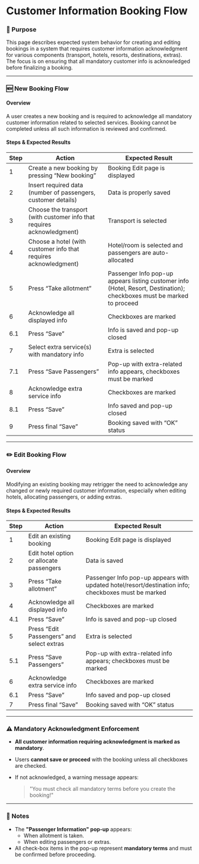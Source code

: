 # Customer Information Booking Flow

### 📌 Purpose

This page describes expected system behavior for creating and editing bookings in a system that requires customer information acknowledgment for various components (transport, hotels, resorts, destinations, extras). The focus is on ensuring that all mandatory customer info is acknowledged before finalizing a booking.

***

### 🆕 **New Booking Flow**

#### Overview

A user creates a new booking and is required to acknowledge all mandatory customer information related to selected services. Booking cannot be completed unless all such information is reviewed and confirmed.

#### Steps & Expected Results

| **Step** | **Action**                                                             | **Expected Result**                                                                                                    |
| -------- | ---------------------------------------------------------------------- | ---------------------------------------------------------------------------------------------------------------------- |
| 1        | Create a new booking by pressing “New booking”                         | Booking Edit page is displayed                                                                                         |
| 2        | Insert required data (number of passengers, customer details)          | Data is properly saved                                                                                                 |
| 3        | Choose the transport (with customer info that requires acknowledgment) | Transport is selected                                                                                                  |
| 4        | Choose a hotel (with customer info that requires acknowledgment)       | Hotel/room is selected and passengers are auto-allocated                                                               |
| 5        | Press “Take allotment”                                                 | Passenger Info pop-up appears listing customer info (Hotel, Resort, Destination); checkboxes must be marked to proceed |
| 6        | Acknowledge all displayed info                                         | Checkboxes are marked                                                                                                  |
| 6.1      | Press “Save”                                                           | Info is saved and pop-up closed                                                                                        |
| 7        | Select extra service(s) with mandatory info                            | Extra is selected                                                                                                      |
| 7.1      | Press “Save Passengers”                                                | Pop-up with extra-related info appears, checkboxes must be marked                                                      |
| 8        | Acknowledge extra service info                                         | Checkboxes are marked                                                                                                  |
| 8.1      | Press “Save”                                                           | Info saved and pop-up closed                                                                                           |
| 9        | Press final “Save”                                                     | Booking saved with “OK” status                                                                                         |

***

### ✏️ **Edit Booking Flow**

#### Overview

Modifying an existing booking may retrigger the need to acknowledge any changed or newly required customer information, especially when editing hotels, allocating passengers, or adding extras.

#### Steps & Expected Results

| **Step** | **Action**                                | **Expected Result**                                                                                 |
| -------- | ----------------------------------------- | --------------------------------------------------------------------------------------------------- |
| 1        | Edit an existing booking                  | Booking Edit page is displayed                                                                      |
| 2        | Edit hotel option or allocate passengers  | Data is saved                                                                                       |
| 3        | Press “Take allotment”                    | Passenger Info pop-up appears with updated hotel/resort/destination info; checkboxes must be marked |
| 4        | Acknowledge all displayed info            | Checkboxes are marked                                                                               |
| 4.1      | Press “Save”                              | Info is saved and pop-up closed                                                                     |
| 5        | Press “Edit Passengers” and select extras | Extra is selected                                                                                   |
| 5.1      | Press “Save Passengers”                   | Pop-up with extra-related info appears; checkboxes must be marked                                   |
| 6        | Acknowledge extra service info            | Checkboxes are marked                                                                               |
| 6.1      | Press “Save”                              | Info saved and pop-up closed                                                                        |
| 7        | Press final “Save”                        | Booking saved with “OK” status                                                                      |

***

### ⚠️ Mandatory Acknowledgment Enforcement

* **All customer information requiring acknowledgment is marked as mandatory**.
* Users **cannot save or proceed** with the booking unless all checkboxes are checked.
*   If not acknowledged, a warning message appears:

    > "You must check all mandatory terms before you create the booking!"

***

### 🔁 Notes

* The **"Passenger Information" pop-up** appears:
  * When allotment is taken.
  * When editing passengers or extras.
* All check-box items in the pop-up represent **mandatory terms** and must be confirmed before proceeding.
